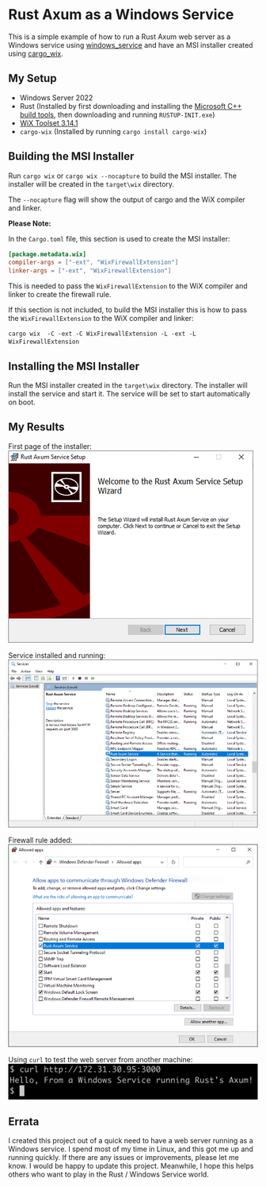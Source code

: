# Rust Axum as a Windows Service
This is a simple example of how to run a Rust Axum web server as a Windows service using [windows_service](https://docs.rs/windows-service/latest/windows_service/) and have an MSI installer created using [cargo_wix](https://volks73.github.io/cargo-wix/cargo_wix/).

## My Setup
- Windows Server 2022
- Rust (Installed by first downloading and installing the [Microsoft C++ build tools](https://visualstudio.microsoft.com/visual-cpp-build-tools/), then downloading and running `RUSTUP-INIT.exe`)
- [WiX Toolset 3.14.1](https://github.com/wixtoolset/wix3/releases/tag/wix3141rtm)
- `cargo-wix` (Installed by running `cargo install cargo-wix`)

## Building the MSI Installer
Run `cargo wix` or `cargo wix --nocapture` to build the MSI installer. The installer will be created in the `target\wix` directory.

The `--nocapture` flag will show the output of cargo and the WiX compiler and linker.

**Please Note:**

In the `Cargo.toml` file, this section is used to create the MSI installer:
```toml
[package.metadata.wix]
compiler-args = ["-ext", "WixFirewallExtension"]
linker-args = ["-ext", "WixFirewallExtension"]
```
This is needed to pass the `WixFirewallExtension` to the WiX compiler and linker to create the firewall rule.

If this section is not included, to build the MSI installer this is how to pass the `WixFirewallExtension` to the WiX compiler and linker:
```shell
cargo wix  -C -ext -C WixFirewallExtension -L -ext -L WixFirewallExtension
```

## Installing the MSI Installer
Run the MSI installer created in the `target\wix` directory. The installer will install the service and start it. The service will be set to start automatically on boot.

## My Results
First page of the installer:\
![Installer](screenshots/install.png)

Service installed and running:\
![Services](screenshots/services.png)

Firewall rule added:\
![Firewall](screenshots/firewall.png)

Using `curl` to test the web server from another machine:\
![Curl](screenshots/curl.png)

## Errata
I created this project out of a quick need to have a web server running as a Windows service. I spend most of my time in Linux, and this got me up and running quickly. If there are any issues or improvements, please let me know. I would be happy to update this project. Meanwhile, I hope this helps others who want to play in the Rust / Windows Service world.